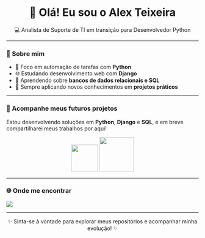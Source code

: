 <h1 align="center">👋 Olá! Eu sou o Alex Teixeira</h1>

<p align="center">
💻 Analista de Suporte de TI em transição para Desenvolvedor Python
</p>

---

### 🎯 Sobre mim
- 🐍 Foco em automação de tarefas com **Python**
- 🌐 Estudando desenvolvimento web com **Django**
- 🧩 Aprendendo sobre **bancos de dados relacionais e SQL**
- 🚀 Sempre aplicando novos conhecimentos em **projetos práticos**

---

### 🔭 Acompanhe meus futuros projetos
Estou desenvolvendo soluções em **Python**, **Django** e **SQL**, e em breve compartilharei meus trabalhos por aqui!  

<p align="center">
  <img src="https://cdn.jsdelivr.net/gh/devicons/devicon/icons/python/python-original.svg" width="70" height="70" />
  <img src="https://cdn.jsdelivr.net/gh/devicons/devicon/icons/django/django-plain-wordmark.svg" width="90" height="90" />
</p>

---

### 🌐 Onde me encontrar
<p align="left">
  <a href="https://www.linkedin.com/in/alex-teixeira-ti" target="_blank">
    <img src="https://img.shields.io/badge/LinkedIn-%230077B5.svg?&style=for-the-badge&logo=linkedin&logoColor=white" />
  </a>
</p>

---

<p align="center">
✨ Sinta-se à vontade para explorar meus repositórios e acompanhar minha evolução! ✨
</p>

